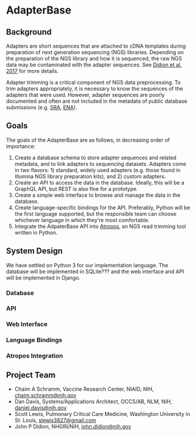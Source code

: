 # AdapterBase

## Background

Adapters are short sequences that are attached to cDNA templates during preparation of next generation sequencing (NGS) libraries. Depending on the preparation of the NGS library and how it is sequenced, the raw NGS data may be contaminated with the adapter sequences. See [Didion et al. 2017](https://peerj.com/preprints/2452/) for more details.

Adapter trimming is a critical component of NGS data preprocessing. To trim adapters appropriately, it is necessary to know the sequences of the adapters that were used. However, adapter sequences are poorly documented and often are not included in the metadata of public database submissions (e.g. [SRA](https://www.ncbi.nlm.nih.gov/sra), [ENA](http://www.ebi.ac.uk/ena)).

## Goals

The goals of the AdapterBase are as follows, in decreasing order of importance:

1. Create a database schema to store adapter sequences and related metadata, and to link adapters to sequencing datasets. Adapters come in two flavors: 1) standard, widely used adapters (e.g. those found in Illumina NGS library preparation kits), and 2) custom adapters.
2. Create an API to access the data in the database. Ideally, this will be a GraphQL API, but REST is also fine for a prototype.
3. Create a simple web interface to browse and manage the data in the database.
4. Create language-specific bindings for the API. Preferably, Python will be the first language supported, but the responsible team can choose whichever language in which they're most comfortable.
5. Integrate the AdpaterBase API into [Atropos](https://github.com/jdidion/atropos), an NGS read trimming tool written in Python.

## System Design

We have settled on Python 3 for our implementation language. The database will be implemented in SQLite??? and the web interface and API will be implemented in Django.

### Database

### API

### Web Interface

### Language Bindings

### Atropos Integration

## Project Team

- Chaim A Schramm, Vaccine Research Center, NIAID, NIH, chaim.schramm@nih.gov
- Dan Davis, Systems/Applications Architect, OCCS/AB, NLM, NIH, daniel.davis@nih.gov
- Scott Lewis, Pulmonary Critical Care Medicine, Washington University in St. Louis, slewis3827@gmail.com
- John P Didion, NHGRI/NIH, john.didion@nih.gov
